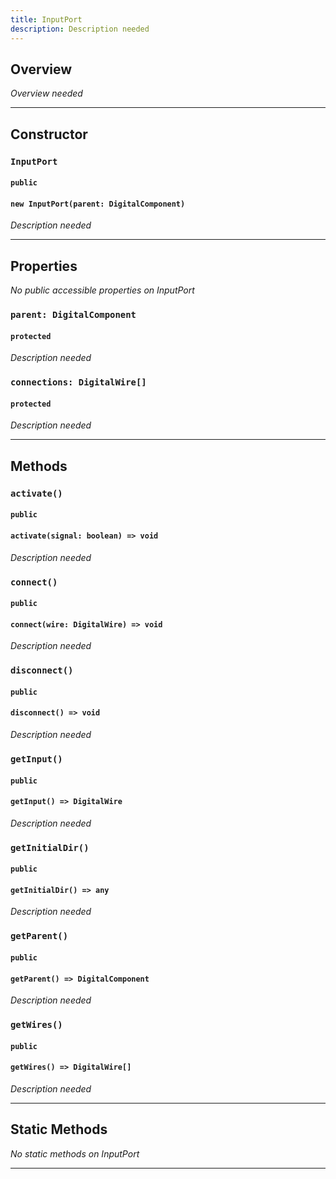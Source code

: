 ```yaml
---
title: InputPort
description: Description needed
---
```



## Overview
*Overview needed*

---


## Constructor

### `InputPort`
#### `public`
#### `new InputPort(parent: DigitalComponent)`
*Description needed*

---


## Properties

*No public accessible properties on InputPort*

### `parent: DigitalComponent`
#### `protected`
*Description needed*

### `connections: DigitalWire[]`
#### `protected`
*Description needed*

---


## Methods

### `activate()`
#### `public`
#### `activate(signal: boolean) => void`
*Description needed*

### `connect()`
#### `public`
#### `connect(wire: DigitalWire) => void`
*Description needed*

### `disconnect()`
#### `public`
#### `disconnect() => void`
*Description needed*

### `getInput()`
#### `public`
#### `getInput() => DigitalWire`
*Description needed*

### `getInitialDir()`
#### `public`
#### `getInitialDir() => any`
*Description needed*

### `getParent()`
#### `public`
#### `getParent() => DigitalComponent`
*Description needed*

### `getWires()`
#### `public`
#### `getWires() => DigitalWire[]`
*Description needed*

---


## Static Methods

*No static methods on InputPort*

---
